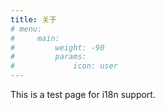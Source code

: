 ```yaml
---
title: 关于
# menu:
#     main:
#         weight: -90
#         params:
#             icon: user
---
```


This is a test page for i18n support.